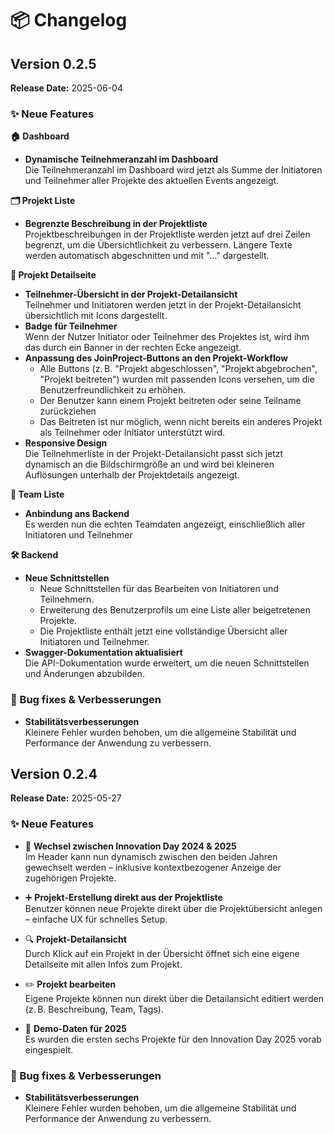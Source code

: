 # 📦 Changelog

## Version 0.2.5
**Release Date:** 2025-06-04

### ✨ Neue Features

**🏠 Dashboard**
- **Dynamische Teilnehmeranzahl im Dashboard**  
  Die Teilnehmeranzahl im Dashboard wird jetzt als Summe der Initiatoren und Teilnehmer aller Projekte des aktuellen Events angezeigt.

**🗂️ Projekt Liste**
- **Begrenzte Beschreibung in der Projektliste**  
  Projektbeschreibungen in der Projektliste werden jetzt auf drei Zeilen begrenzt, um die Übersichtlichkeit zu verbessern. Längere Texte werden automatisch abgeschnitten und mit "..." dargestellt.


**📝 Projekt Detailseite**
- **Teilnehmer-Übersicht in der Projekt-Detailansicht**  
  Teilnehmer und Initiatoren werden jetzt in der Projekt-Detailansicht übersichtlich mit Icons dargestellt. 
- **Badge für Teilnehmer**  
  Wenn der Nutzer Initiator oder Teilnehmer des Projektes ist, wird ihm das durch ein Banner in der rechten Ecke angezeigt.
- **Anpassung des JoinProject-Buttons an den Projekt-Workflow**  
  - Alle Buttons (z. B. "Projekt abgeschlossen", "Projekt abgebrochen", "Projekt beitreten") wurden mit passenden Icons versehen, um die Benutzerfreundlichkeit zu erhöhen.
  - Der Benutzer kann einem Projekt beitreten oder seine Teilname zurückziehen
  - Das Beitreten ist nur möglich, wenn nicht bereits ein anderes Projekt als Teilnehmer oder Initiator unterstützt wird.
- **Responsive Design**  
  Die Teilnehmerliste in der Projekt-Detailansicht passt sich jetzt dynamisch an die Bildschirmgröße an und wird bei kleineren Auflösungen unterhalb der Projektdetails angezeigt.

**👥 Team Liste**
- **Anbindung ans Backend**  
  Es werden nun die echten Teamdaten angezeigt, einschließlich aller Initiatoren und Teilnehmer

**🛠️ Backend**
- **Neue Schnittstellen** 
  - Neue Schnittstellen für das Bearbeiten von Initiatoren und Teilnehmern.
  - Erweiterung des Benutzerprofils um eine Liste aller beigetretenen Projekte.
  - Die Projektliste enthält jetzt eine vollständige Übersicht aller Initiatoren und Teilnehmer.
- **Swagger-Dokumentation aktualisiert**  
  Die API-Dokumentation wurde erweitert, um die neuen Schnittstellen und Änderungen abzubilden.

### 🐞 Bug fixes & Verbesserungen
- **Stabilitätsverbesserungen**  
  Kleinere Fehler wurden behoben, um die allgemeine Stabilität und Performance der Anwendung zu verbessern.

## Version 0.2.4
**Release Date:** 2025-05-27

### ✨ Neue Features
- 🔄 **Wechsel zwischen Innovation Day 2024 & 2025**  
  Im Header kann nun dynamisch zwischen den beiden Jahren gewechselt werden – inklusive kontextbezogener Anzeige der zugehörigen Projekte.

- ➕ **Projekt-Erstellung direkt aus der Projektliste**  
  Benutzer können neue Projekte direkt über die Projektübersicht anlegen – einfache UX für schnelles Setup.

- 🔍 **Projekt-Detailansicht**  
  Durch Klick auf ein Projekt in der Übersicht öffnet sich eine eigene Detailseite mit allen Infos zum Projekt.

- ✏️ **Projekt bearbeiten**  
  Eigene Projekte können nun direkt über die Detailansicht editiert werden (z. B. Beschreibung, Team, Tags).

- 🧪 **Demo-Daten für 2025**  
  Es wurden die ersten sechs Projekte für den Innovation Day 2025 vorab eingespielt.

### 🐞 Bug fixes & Verbesserungen
- **Stabilitätsverbesserungen**  
  Kleinere Fehler wurden behoben, um die allgemeine Stabilität und Performance der Anwendung zu verbessern.